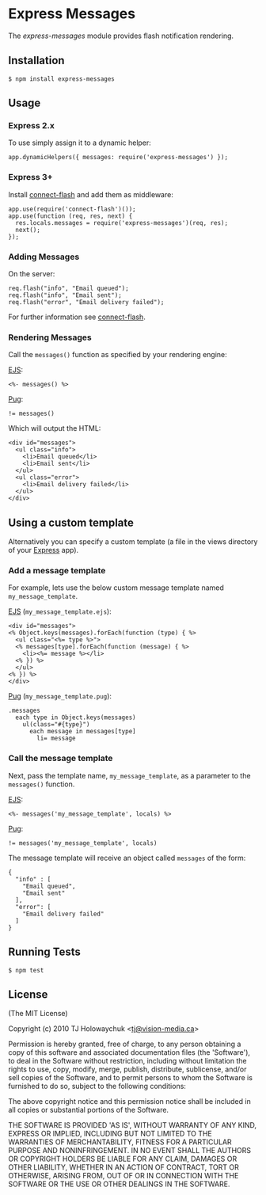 # Express Messages

The _express-messages_ module provides flash notification rendering.

## Installation

    $ npm install express-messages

## Usage

### Express 2.x

To use simply assign it to a dynamic helper:

    app.dynamicHelpers({ messages: require('express-messages') });

### Express 3+

Install [connect-flash](https://github.com/jaredhanson/connect-flash) and add them as middleware:

```
app.use(require('connect-flash')());
app.use(function (req, res, next) {
  res.locals.messages = require('express-messages')(req, res);
  next();
});
```

### Adding Messages

On the server:

    req.flash("info", "Email queued");
    req.flash("info", "Email sent");
    req.flash("error", "Email delivery failed");

For further information see [connect-flash](https://github.com/jaredhanson/connect-flash).

### Rendering Messages

Call the `messages()` function as specified by your rendering engine:

[EJS](https://github.com/visionmedia/ejs):

    <%- messages() %>

[Pug](https://www.npmjs.com/package/pug):

    != messages()

Which will output the HTML:

    <div id="messages">
      <ul class="info">
        <li>Email queued</li>
        <li>Email sent</li>
      </ul>
      <ul class="error">
        <li>Email delivery failed</li>
      </ul>
    </div>

## Using a custom template

Alternatively you can specify a custom template (a file in the views directory of your [Express](http://expressjs.com) app).

### Add a message template

For example, lets use the below custom message template named `my_message_template`.

[EJS](https://github.com/visionmedia/ejs) (`my_message_template.ejs`):

    <div id="messages">
    <% Object.keys(messages).forEach(function (type) { %>
      <ul class="<%= type %>">
      <% messages[type].forEach(function (message) { %>
        <li><%= message %></li>
      <% }) %>
      </ul>
    <% }) %>
    </div>

[Pug](https://www.npmjs.com/package/pug) (`my_message_template.pug`):

    .messages
      each type in Object.keys(messages)
        ul(class="#{type}")
          each message in messages[type]
            li= message

### Call the message template

Next, pass the template name, `my_message_template`, as a parameter to the `messages()` function.

[EJS](https://github.com/visionmedia/ejs):

    <%- messages('my_message_template', locals) %>

[Pug](https://www.npmjs.com/package/pug):

    != messages('my_message_template', locals)

The message template will receive an object called `messages` of the form:

    {
      "info" : [
        "Email queued",
        "Email sent"
      ],
      "error": [
        "Email delivery failed"
      ]
    }

## Running Tests

    $ npm test

## License

(The MIT License)

Copyright (c) 2010 TJ Holowaychuk &lt;tj@vision-media.ca&gt;

Permission is hereby granted, free of charge, to any person obtaining
a copy of this software and associated documentation files (the
'Software'), to deal in the Software without restriction, including
without limitation the rights to use, copy, modify, merge, publish,
distribute, sublicense, and/or sell copies of the Software, and to
permit persons to whom the Software is furnished to do so, subject to
the following conditions:

The above copyright notice and this permission notice shall be
included in all copies or substantial portions of the Software.

THE SOFTWARE IS PROVIDED 'AS IS', WITHOUT WARRANTY OF ANY KIND,
EXPRESS OR IMPLIED, INCLUDING BUT NOT LIMITED TO THE WARRANTIES OF
MERCHANTABILITY, FITNESS FOR A PARTICULAR PURPOSE AND NONINFRINGEMENT.
IN NO EVENT SHALL THE AUTHORS OR COPYRIGHT HOLDERS BE LIABLE FOR ANY
CLAIM, DAMAGES OR OTHER LIABILITY, WHETHER IN AN ACTION OF CONTRACT,
TORT OR OTHERWISE, ARISING FROM, OUT OF OR IN CONNECTION WITH THE
SOFTWARE OR THE USE OR OTHER DEALINGS IN THE SOFTWARE.

